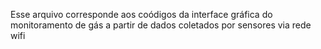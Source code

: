 Esse arquivo corresponde aos coódigos da interface gráfica do monitoramento de gás a partir de dados coletados por sensores via rede wifi
